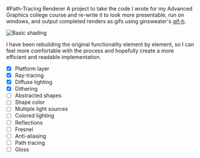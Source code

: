 #Path-Tracing Renderer
A project to take the code I wrote for my Advanced Graphics college course
and re-write it to look more presentable, run on windows, and output completed
renders as gifs using ginsweater's [gif-h](https://github.com/ginsweater/gif-h.git).

![Basic shading](http://cchanna.github.io/path-tracing-renderer/test.gif)

I have been rebuilding the original functionality element by element, so I can
feel more comfortable with the process and hopefully create a more efficient and
readable implementation.

- [X] Platform layer
- [X] Ray-tracing
- [X] Diffuse lighting
- [X] Dithering
- [ ] Abstracted shapes
- [ ] Shape color
- [ ] Multiple light sources
- [ ] Colored lighting
- [ ] Reflections
- [ ] Fresnel
- [ ] Anti-aliasing
- [ ] Path tracing
- [ ] Gloss
